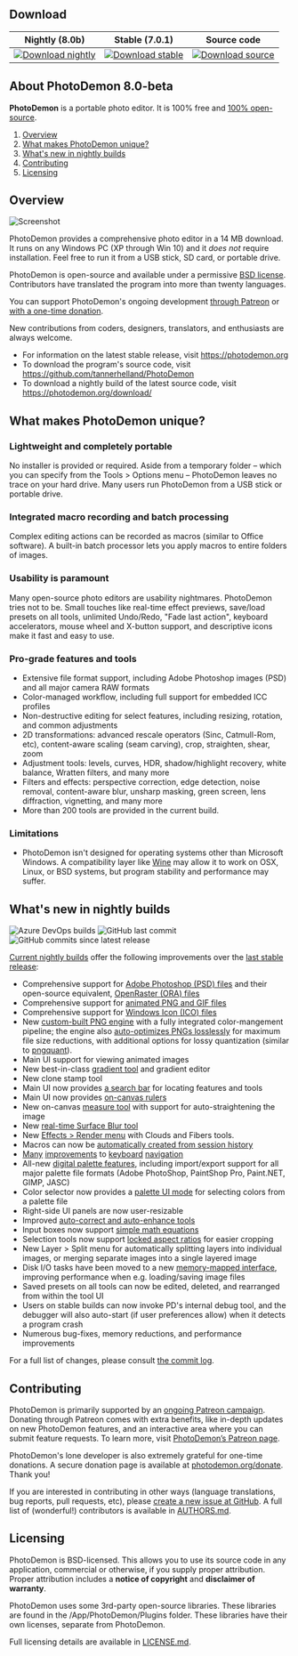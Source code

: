 ## Download

| Nightly (8.0b) | Stable (7.0.1) | Source code |
| :------------: | :------------: | :---------: |
| [![Download nightly](https://img.shields.io/badge/download--nightly-PhotoDemon--8.0a-brightgreen?style=flat-square)](https://github.com/tannerhelland/PhotoDemon/releases/download/PhotoDemon-nightly/PhotoDemon-nightly.zip) | [![Download stable](https://img.shields.io/badge/download--stable-PhotoDemon--7.0.1-brightgreen?style=flat-square)](https://github.com/tannerhelland/PhotoDemon/releases/download/v7.0.1/PhotoDemon_7.0.1.zip) | [![Download source](https://img.shields.io/badge/download--source-PhotoDemon--8.0a-brightgreen?style=flat-square)](https://github.com/tannerhelland/PhotoDemon/archive/master.zip) |

## About PhotoDemon 8.0-beta

**PhotoDemon** is a portable photo editor.  It is 100% free and [100% open-source](https://github.com/tannerhelland/PhotoDemon/blob/master/README.md#licensing).  

1. [Overview](#overview)
2. [What makes PhotoDemon unique?](#what-makes-photodemon-unique)
3. [What's new in nightly builds](#whats-new-in-nightly-builds)
4. [Contributing](#contributing)
5. [Licensing](#licensing)

## Overview

![Screenshot](https://photodemon.org/media/PD_screenshot_master.jpg)

PhotoDemon provides a comprehensive photo editor in a 14 MB download.  It runs on any Windows PC (XP through Win 10) and it *does not* require installation.  Feel free to run it from a USB stick, SD card, or portable drive.

PhotoDemon is open-source and available under a permissive [BSD license](#licensing).  Contributors have translated the program into more than twenty languages.

You can support PhotoDemon's ongoing development [through Patreon](https://www.patreon.com/photodemon) or [with a one-time donation](https://photodemon.org/donate/).

New contributions from coders, designers, translators, and enthusiasts are always welcome.

* For information on the latest stable release, visit https://photodemon.org
* To download the program's source code, visit https://github.com/tannerhelland/PhotoDemon
* To download a nightly build of the latest source code, visit https://photodemon.org/download/

## What makes PhotoDemon unique?

### Lightweight and completely portable
No installer is provided or required.  Aside from a temporary folder – which you can specify from the Tools > Options menu – PhotoDemon leaves no trace on your hard drive.  Many users run PhotoDemon from a USB stick or portable drive.

### Integrated macro recording and batch processing
Complex editing actions can be recorded as macros (similar to Office software).  A built-in batch processor lets you apply macros to entire folders of images.

### Usability is paramount
Many open-source photo editors are usability nightmares.  PhotoDemon tries not to be.  Small touches like real-time effect previews, save/load presets on all tools, unlimited Undo/Redo, "Fade last action", keyboard accelerators, mouse wheel and X-button support, and descriptive icons make it fast and easy to use.

### Pro-grade features and tools
* Extensive file format support, including Adobe Photoshop images (PSD) and all major camera RAW formats
* Color-managed workflow, including full support for embedded ICC profiles
* Non-destructive editing for select features, including resizing, rotation, and common adjustments
* 2D transformations: advanced rescale operators (Sinc, Catmull-Rom, etc), content-aware scaling (seam carving), crop, straighten, shear, zoom
* Adjustment tools: levels, curves, HDR, shadow/highlight recovery, white balance, Wratten filters, and many more
* Filters and effects: perspective correction, edge detection, noise removal, content-aware blur, unsharp masking, green screen, lens diffraction, vignetting, and many more
* More than 200 tools are provided in the current build.

### Limitations

* PhotoDemon isn't designed for operating systems other than Microsoft Windows.  A compatibility layer like [Wine](http://www.winehq.org/) may allow it to work on OSX, Linux, or BSD systems, but program stability and performance may suffer.

## What's new in nightly builds

![Azure DevOps builds](https://img.shields.io/azure-devops/build/tannerhelland/d01b37a6-6b5c-4fc6-a143-fe82901da8dc/1?style=flat-square) ![GitHub last commit](https://img.shields.io/github/last-commit/tannerhelland/PhotoDemon?style=flat-square)  ![GitHub commits since latest release](https://img.shields.io/github/commits-since/tannerhelland/PhotoDemon/latest?style=flat-square&color=light-green)

[Current nightly builds](https://photodemon.org/download/) offer the following improvements over the [last stable release](https://photodemon.org/2017/11/28/photodemon-7-0-release.html):

- Comprehensive support for [Adobe Photoshop (PSD) files](https://photodemon.org/2019/02/20/psd-support-now-available.html) and their open-source equivalent, [OpenRaster (ORA) files](https://www.openraster.org/)
- Comprehensive support for [animated PNG and GIF files](https://github.com/tannerhelland/PhotoDemon/issues/278)
- Comprehensive support for [Windows Icon (ICO) files](https://github.com/tannerhelland/PhotoDemon/issues/300)
- New [custom-built PNG engine](https://github.com/tannerhelland/PhotoDemon/commit/8206ae38831bc095afa49556420bbb7d5c15778f) with a fully integrated color-mangement pipeline; the engine also [auto-optimizes PNGs losslessly](https://github.com/tannerhelland/PhotoDemon/commit/10c78b3cc12c7e99af49d1667f5d8887b99a054c) for maximum file size reductions, with additional options for lossy quantization (similar to [pngquant](https://pngquant.org/)).
- Main UI support for viewing animated images
- New best-in-class [gradient tool](https://www.patreon.com/posts/photodemons-new-26199115) and gradient editor
- New clone stamp tool
- Main UI now provides [a search bar](https://www.patreon.com/posts/photodemon-now-26904685) for locating features and tools
- Main UI now provides [on-canvas rulers](https://www.patreon.com/posts/canvas-rulers-to-19178070)
- New on-canvas [measure tool](https://www.patreon.com/posts/how-to-use-new-7-20466383) with support for auto-straightening the image
- New [real-time Surface Blur tool](https://github.com/tannerhelland/PhotoDemon/commit/4c081253b8b38538c6ba489dbf08f4ac00f3dc72#diff-0539d6bdf5df4fc219d938f151f3e2d9)
- New [Effects > Render menu](https://www.patreon.com/posts/photodemon-7-2-29679659) with Clouds and Fibers tools.
- Macros can now be [automatically created from session history](https://github.com/tannerhelland/PhotoDemon/issues/265)
- [Many](https://github.com/tannerhelland/PhotoDemon/issues/244) [improvements](https://github.com/tannerhelland/PhotoDemon/issues/243) to [keyboard](https://github.com/tannerhelland/PhotoDemon/commit/730f2ebe7a8121e7c5c633ce7b3ff7aea01dc273) [navigation](https://github.com/tannerhelland/PhotoDemon/issues/277)
- All-new [digital palette features](https://www.patreon.com/posts/how-to-use-new-7-19823148), including import/export support for all major palette file formats (Adobe PhotoShop, PaintShop Pro, Paint.NET, GIMP, JASC)
- Color selector now provides a [palette UI mode](https://github.com/tannerhelland/PhotoDemon/commit/904b1c6d5b72a9e4488648f50bcebe6bb51a2080) for selecting colors from a palette file
- Right-side UI panels are now user-resizable
- Improved [auto-correct and auto-enhance tools](https://github.com/tannerhelland/PhotoDemon/commit/1800489ce2f59277833b2eebd5319139ab7050cc)
- Input boxes now support [simple math equations](https://github.com/tannerhelland/PhotoDemon/issues/263)
- Selection tools now support [locked aspect ratios](https://github.com/tannerhelland/PhotoDemon/commit/d263e3bb3777db27ae1953bd15b25d299b96fc08) for easier cropping
- New Layer > Split menu for automatically splitting layers into individual images, or merging separate images into a single layered image
- Disk I/O tasks have been moved to a new [memory-mapped interface](https://en.wikipedia.org/wiki/Memory-mapped_file), improving performance when e.g. loading/saving image files
- Saved presets on all tools can now be edited, deleted, and rearranged from within the tool UI
- Users on stable builds can now invoke PD's internal debug tool, and the debugger will also auto-start (if user preferences allow) when it detects a program crash
- Numerous bug-fixes, memory reductions, and performance improvements

For a full list of changes, please consult [the commit log](https://github.com/tannerhelland/PhotoDemon/commits/master).

## Contributing

PhotoDemon is primarily supported by an [ongoing Patreon campaign](https://www.patreon.com/photodemon). Donating through Patreon comes with extra benefits, like in-depth updates on new PhotoDemon features, and an interactive area where you can submit feature requests. To learn more, visit [PhotoDemon’s Patreon page](https://www.patreon.com/photodemon).

PhotoDemon's lone developer is also extremely grateful for one-time donations.  A secure donation page is available at [photodemon.org/donate](https://photodemon.org/donate/).  Thank you!

If you are interested in contributing in other ways (language translations, bug reports, pull requests, etc), please [create a new issue at GitHub](https://github.com/tannerhelland/PhotoDemon/issues).  A full list of (wonderful!) contributors is available in [AUTHORS.md](https://github.com/tannerhelland/PhotoDemon/blob/master/AUTHORS.md).

## Licensing

PhotoDemon is BSD-licensed.  This allows you to use its source code in any application, commercial or otherwise, if you supply proper attribution.  Proper attribution includes a **notice of copyright** and **disclaimer of warranty**.

PhotoDemon uses some 3rd-party open-source libraries.  These libraries are found in the /App/PhotoDemon/Plugins folder.  These libraries have their own licenses, separate from PhotoDemon.

Full licensing details are available in [LICENSE.md](https://github.com/tannerhelland/PhotoDemon/blob/master/LICENSE.md).
